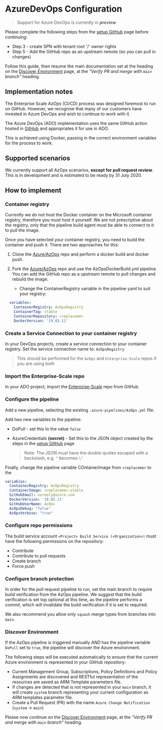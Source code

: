 # AzureDevOps Configuration

> Support for Azure DevOps is currently in ***preview***

Please complete the following steps from the [setup GitHub](setup-github.md) page before continuing:

* Step 3 - create SPN with tenant root '/' owner rights
* Step 5 - Add the GitHub repo as an upstream remote (so you can pull in changes)

Follow this guide, then resume the main documentation set at the heading on the [Discover Environment](discover-environemnt.md#verify-pr-and-merge-with-main-branch) page, at the *"Verify PR and merge with `main` branch"* heading.

## Implementation notes

The Enterprise Scale *AzOps* (CI/CD) process was designed foremost to run on GitHub.
However, we recognise that many of our customers have invested in Azure DevOps and wish to continue to work with it.

The Azure DevOps (ADO) implementation uses the same GitHub action hosted in [GitHub](https://github.com/Azure/AzOps) and appropriates it for use in ADO.

This is achieved using Docker, passing in the correct environment variables for the process to work.

## Supported scenarios

We currently support all AzOps scenarios, **except for pull request review**.
This is in development and is estimated to be ready by 31 July 2020.

## How to implement

### Container registry

Currently we do not host the Docker container on the Microsoft container registry, therefore you must host it yourself.
We are not prescriptive about the registry, only that the pipeline build agent must be able to connect to it to pull the image.

Once you have selected your container registry, you need to build the container and push it. There are two approaches for this:

1. Clone the [Azure/AzOps](https://github.com/Azure/AzOps) repo and perform a docker build and docker push.

2. Fork the [Azure/AzOps](https://github.com/Azure/AzOps) repo and use the AzOpsDockerBuild.yml pipeline. You can add the GitHub repo as a upstream remote to pull changes and rebuild the image.

   * Change the ContainerRegistry variable in the pipeline yaml to suit your registry:

```yaml
  variables:
    ContainerRegistry: AzOpsRegistry
    ContainerTag: stable
    ContainerRepository: <replaceme>
    DockerVersion: '19.03.11'
```

### Create a Service Connection to your container registry

In your DevOps projects, create a service connection to your container registry.
Set the service connection name to:  `AzOpsRegistry`

> This should be performed for the `AzOps` and `Enterprise-Scale` repos if you are using both

### Import the Enterprise-Scale repo

In your ADO project, import the [Enterprise-Scale](https://github.com/Azure/Enterprise-Scale) repo from GitHub.

### Configure the pipeline

Add a new pipeline, selecting the existing `.azure-pipelines/AzOps.yml` file.

Add two new variables to the pipeline:

* DoPull - set this to the value ```false```
* AzureCredentials **(secret)** - Set this to the JSON object created by the steps in the [setup GitHub](setup-github.md) page

  > Note: The JSON must have the double quotes escaped with a backslash, e.g. `"` becomes `\"`

Finally, change the pipeline variable COntainerImage from `<replaceme>` to the 

```yml
variables:
  ContainerRegistry: AzOpsRegistry
  ContainerImage: <replaceme>:stable
  GitHubEmail: noreply@azure.com
  DockerVersion: '19.03.11'
  GitHubUserName: AzOps
  AzOpsDebug: "false"
  AzOpsVerbose: "true"
```

### Configure repo permissions

The build service account `<Project> Build Service (<Organization>)` must have the following permissions on the repository:

* Contribute
* Contribute to pull requests
* Create branch
* Force push

### Configure branch protection

In order for the pull request pipeline to run, set the main branch to require build verification from the AzOps pipeline.
We suggest that the build verification is set top optional at this time, as the pipeline performs a commit, which will invalidate the build verification if it is set to required.

We also recommend you allow only `squash` merge types from branches into `main`.

### Discover Environment

If the AzOps pipeline is triggered manually *AND* has the pipeline variable `DoPull` set to `true`, the pipeline will discover the Azure environment.

The following steps will be executed automatically to ensure that the current Azure environment is represented in your GitHub repository:

* Current Management Group, Subscriptions, Policy Definitions and Policy Assignments are discovered and RESTful representation of the resources are  saved as ARM Template parameters file.
* If changes are detected that is not represented in your `main` branch, it will create `system` branch representing your current configuration as ARM templates parameter file.
* Create a Pull Request (PR) with the name `Azure Change Notification` (`system`  -> `main`)

Please now continue on the [Discover Environment](discover-environemnt.md#verify-pr-and-merge-with-main-branch) page, at the *"Verify PR and merge with `main` branch"* heading.
